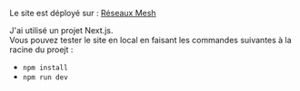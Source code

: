Le site est déployé sur : [Réseaux Mesh](https://mesh-network-nine.vercel.app)

J'ai utilisé un projet Next.js.  
Vous pouvez tester le site en local en faisant les commandes suivantes à la racine du proejt : 
- `npm install`
- `npm run dev`

